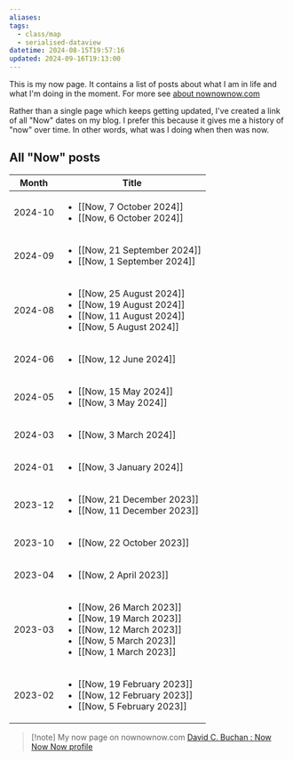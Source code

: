```yaml
---
aliases: 
tags:
  - class/map
  - serialised-dataview
datetime: 2024-08-15T19:57:16
updated: 2024-09-16T19:13:00
---
```

This is my now page. It contains a list of posts about what I am in life and what I'm doing in the moment. For more see [about nownownow.com](https://nownownow.com/about)

Rather than a single page which keeps getting updated, I've created a link of all "Now" dates on my blog. I prefer this because it gives me a history of "now" over time. In other words, what was I doing when then was now.
## All "Now" posts
<!-- QueryToSerialize: table without id row.key as Month, rows.file.link as Title from #class/now sort date(datetime) desc flatten dateformat(datetime,"yyyy-MM") as month group by dateformat(datetime,"yyyy-MM") sort rows.datetime desc -->
<!-- SerializedQuery: table without id row.key as Month, rows.file.link as Title from #class/now sort date(datetime) desc flatten dateformat(datetime,"yyyy-MM") as month group by dateformat(datetime,"yyyy-MM") sort rows.datetime desc -->

| Month   | Title                                                                                                                                                                                                                                                                                                                                                     |
| ------- | --------------------------------------------------------------------------------------------------------------------------------------------------------------------------------------------------------------------------------------------------------------------------------------------------------------------------------------------------------- |
| 2024-10 | <ul><li>[[Now, 7 October 2024]]</li><li>[[Now, 6 October 2024]]</li></ul>                                                                                                                                                                                                     |
| 2024-09 | <ul><li>[[Now, 21 September 2024]]</li><li>[[Now, 1 September 2024]]</li></ul>                                                                                                                                                                                           |
| 2024-08 | <ul><li>[[Now, 25 August 2024]]</li><li>[[Now, 19 August 2024]]</li><li>[[Now, 11 August 2024]]</li><li>[[Now, 5 August 2024]]</li></ul>                                                           |
| 2024-06 | <ul><li>[[Now, 12 June 2024]]</li></ul>                                                                                                                                                                                                                                                                               |
| 2024-05 | <ul><li>[[Now, 15 May 2024]]</li><li>[[Now, 3 May 2024]]</li></ul>                                                                                                                                                                                                                   |
| 2024-03 | <ul><li>[[Now, 3 March 2024]]</li></ul>                                                                                                                                                                                                                                                                               |
| 2024-01 | <ul><li>[[Now, 3 January 2024]]</li></ul>                                                                                                                                                                                                                                                                           |
| 2023-12 | <ul><li>[[Now, 21 December 2023]]</li><li>[[Now, 11 December 2023]]</li></ul>                                                                                                                                                                                             |
| 2023-10 | <ul><li>[[Now, 22 October 2023]]</li></ul>                                                                                                                                                                                                                                                                         |
| 2023-04 | <ul><li>[[Now, 2 April 2023]]</li></ul>                                                                                                                                                                                                                                                                               |
| 2023-03 | <ul><li>[[Now, 26 March 2023]]</li><li>[[Now, 19 March 2023]]</li><li>[[Now, 12 March 2023]]</li><li>[[Now, 5 March 2023]]</li><li>[[Now, 1 March 2023]]</li></ul> |
| 2023-02 | <ul><li>[[Now, 19 February 2023]]</li><li>[[Now, 12 February 2023]]</li><li>[[Now, 5 February 2023]]</li></ul>                                                                                                                     |
<!-- SerializedQuery END -->


> [!note] My now page on nownownow.com
> [David C. Buchan : Now Now Now profile](https://nownownow.com/p/KTEn)